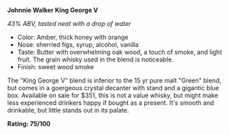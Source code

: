 **Johnnie Walker King George V**

*43% ABV, tasted neat with a drop of water*

* Color: Amber, thick honey with orange
* Nose: sherried figs, syrup, alcohol, vanilla
* Taste: Butter with overwhelming oak wood, a touch of smoke, and light fruit.  The grain whisky used in the blend is noticeable.
* Finish: sweet wood smoke

The "King George V" blend is inferior to the 15 yr pure malt "Green" blend, but comes in a goergeous crystal decanter with stand and a gigantic blue box.  Available on sale for $351, this is not a value whisky, but might make less experienced drinkers happy if bought as a present.  It's smooth and drinkable, but little stands out in its palate.

**Rating: 75/100**